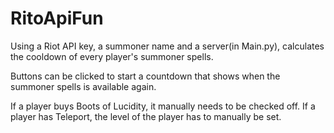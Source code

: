 # RitoApiFun


Using a Riot API key, a summoner name and a server(in Main.py), calculates the cooldown of every player's summoner spells. 

Buttons can be clicked to start a countdown that shows when the summoner spells is available again. 

If a player buys Boots of Lucidity, it manually needs to be checked off.
If a player has Teleport, the level of the player has to manually be set.
